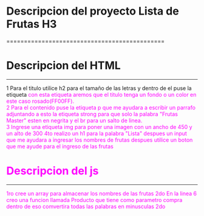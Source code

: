 # Descripcion del proyecto Lista de Frutas H3
=============================================
# Descripcion del HTML
----------------------
1 Para el titulo utilice h2 para el tamaño de las letras y dentro de el puse la etiqueta <FONT COLOR=FF00FF> con esta etiqueta aremos que el titulo tenga un fondo o un color en este caso rosado(FF00FF).  
2 Para el contenido puse la etiqueta p que me ayudara a escribir un parrafo adjuntando a esto la etiqueta strong para que solo la palabra "Frutas Master" esten en negrita y el br para un salto de linea.  
3 Ingrese una etiqueta img para poner una imagen con un ancho de 450 y un alto de 300
4to realizo un h1 para la palabra "Lista" despues un input que me ayudara a ingresar los nombres de frutas despues utilice un boton que me ayude para el ingreso de las frutas

# Descripcion del js
--------------------
1ro cree un array para almacenar los nombres de las frutas
2do En la linea 6 creo una funcion llamada Producto que tiene como parametro compra dentro de eso comvertira todas las palabras en minusculas
2do